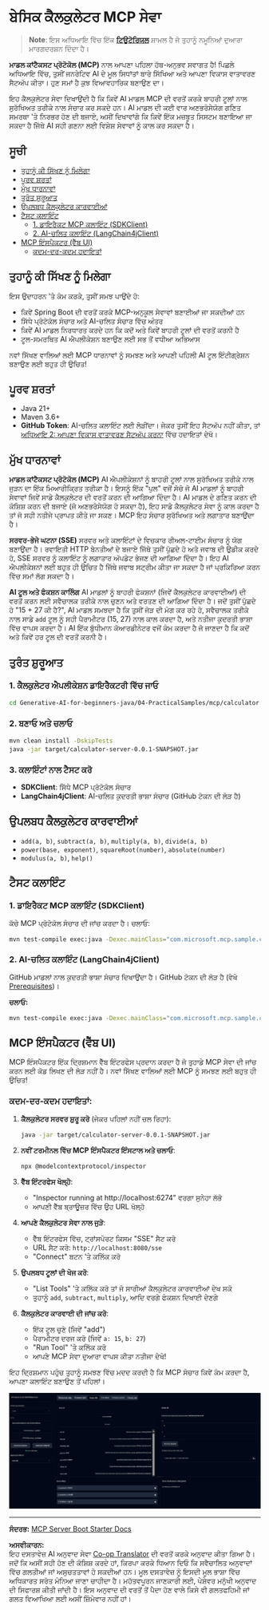 <!--
CO_OP_TRANSLATOR_METADATA:
{
  "original_hash": "5bd7a347d6ed1d706443f9129dd29dd9",
  "translation_date": "2025-07-25T09:19:01+00:00",
  "source_file": "04-PracticalSamples/mcp/calculator/README.md",
  "language_code": "pa"
}
-->
# ਬੇਸਿਕ ਕੈਲਕੁਲੇਟਰ MCP ਸੇਵਾ

>**Note**: ਇਸ ਅਧਿਆਇ ਵਿੱਚ ਇੱਕ [**ਟਿਊਟੋਰਿਯਲ**](./TUTORIAL.md) ਸ਼ਾਮਲ ਹੈ ਜੋ ਤੁਹਾਨੂੰ ਨਮੂਨਿਆਂ ਦੁਆਰਾ ਮਾਰਗਦਰਸ਼ਨ ਦਿੰਦਾ ਹੈ।

**ਮਾਡਲ ਕਾਂਟੈਕਸਟ ਪ੍ਰੋਟੋਕੋਲ (MCP)** ਨਾਲ ਆਪਣਾ ਪਹਿਲਾ ਹੱਥ-ਅਨੁਭਵ ਸਵਾਗਤ ਹੈ! ਪਿਛਲੇ ਅਧਿਆਇ ਵਿੱਚ, ਤੁਸੀਂ ਜਨਰੇਟਿਵ AI ਦੇ ਮੂਲ ਸਿਧਾਂਤਾਂ ਬਾਰੇ ਸਿੱਖਿਆ ਅਤੇ ਆਪਣਾ ਵਿਕਾਸ ਵਾਤਾਵਰਣ ਸੈਟਅੱਪ ਕੀਤਾ। ਹੁਣ ਸਮਾਂ ਹੈ ਕੁਝ ਵਿਆਵਹਾਰਿਕ ਬਣਾਉਣ ਦਾ।

ਇਹ ਕੈਲਕੁਲੇਟਰ ਸੇਵਾ ਦਿਖਾਉਂਦੀ ਹੈ ਕਿ ਕਿਵੇਂ AI ਮਾਡਲ MCP ਦੀ ਵਰਤੋਂ ਕਰਕੇ ਬਾਹਰੀ ਟੂਲਾਂ ਨਾਲ ਸੁਰੱਖਿਅਤ ਤਰੀਕੇ ਨਾਲ ਸੰਚਾਰ ਕਰ ਸਕਦੇ ਹਨ। AI ਮਾਡਲ ਦੀ ਕਈ ਵਾਰ ਅਣਭਰੋਸੇਯੋਗ ਗਣਿਤ ਸਮਰਥਾ 'ਤੇ ਨਿਰਭਰ ਹੋਣ ਦੀ ਬਜਾਏ, ਅਸੀਂ ਦਿਖਾਵਾਂਗੇ ਕਿ ਕਿਵੇਂ ਇੱਕ ਮਜ਼ਬੂਤ ਸਿਸਟਮ ਬਣਾਇਆ ਜਾ ਸਕਦਾ ਹੈ ਜਿੱਥੇ AI ਸਹੀ ਗਣਨਾ ਲਈ ਵਿਸ਼ੇਸ਼ ਸੇਵਾਵਾਂ ਨੂੰ ਕਾਲ ਕਰ ਸਕਦਾ ਹੈ।

## ਸੂਚੀ

- [ਤੁਹਾਨੂੰ ਕੀ ਸਿੱਖਣ ਨੂੰ ਮਿਲੇਗਾ](../../../../../04-PracticalSamples/mcp/calculator)
- [ਪੂਰਵ ਸ਼ਰਤਾਂ](../../../../../04-PracticalSamples/mcp/calculator)
- [ਮੁੱਖ ਧਾਰਨਾਵਾਂ](../../../../../04-PracticalSamples/mcp/calculator)
- [ਤੁਰੰਤ ਸ਼ੁਰੂਆਤ](../../../../../04-PracticalSamples/mcp/calculator)
- [ਉਪਲਬਧ ਕੈਲਕੁਲੇਟਰ ਕਾਰਵਾਈਆਂ](../../../../../04-PracticalSamples/mcp/calculator)
- [ਟੈਸਟ ਕਲਾਇੰਟ](../../../../../04-PracticalSamples/mcp/calculator)
  - [1. ਡਾਇਰੈਕਟ MCP ਕਲਾਇੰਟ (SDKClient)](../../../../../04-PracticalSamples/mcp/calculator)
  - [2. AI-ਚਲਿਤ ਕਲਾਇੰਟ (LangChain4jClient)](../../../../../04-PracticalSamples/mcp/calculator)
- [MCP ਇੰਸਪੈਕਟਰ (ਵੈੱਬ UI)](../../../../../04-PracticalSamples/mcp/calculator)
  - [ਕਦਮ-ਦਰ-ਕਦਮ ਹਦਾਇਤਾਂ](../../../../../04-PracticalSamples/mcp/calculator)

## ਤੁਹਾਨੂੰ ਕੀ ਸਿੱਖਣ ਨੂੰ ਮਿਲੇਗਾ

ਇਸ ਉਦਾਹਰਨ 'ਤੇ ਕੰਮ ਕਰਕੇ, ਤੁਸੀਂ ਸਮਝ ਪਾਉਂਦੇ ਹੋ:
- ਕਿਵੇਂ Spring Boot ਦੀ ਵਰਤੋਂ ਕਰਕੇ MCP-ਅਨੁਕੂਲ ਸੇਵਾਵਾਂ ਬਣਾਈਆਂ ਜਾ ਸਕਦੀਆਂ ਹਨ
- ਸਿੱਧੇ ਪ੍ਰੋਟੋਕੋਲ ਸੰਚਾਰ ਅਤੇ AI-ਚਲਿਤ ਸੰਚਾਰ ਵਿੱਚ ਅੰਤਰ
- ਕਿਵੇਂ AI ਮਾਡਲ ਨਿਰਧਾਰਤ ਕਰਦੇ ਹਨ ਕਿ ਕਦੋਂ ਅਤੇ ਕਿਵੇਂ ਬਾਹਰੀ ਟੂਲਾਂ ਦੀ ਵਰਤੋਂ ਕਰਨੀ ਹੈ
- ਟੂਲ-ਸਮਰਥਿਤ AI ਐਪਲੀਕੇਸ਼ਨ ਬਣਾਉਣ ਲਈ ਸਭ ਤੋਂ ਵਧੀਆ ਅਭਿਆਸ

ਨਵਾਂ ਸਿੱਖਣ ਵਾਲਿਆਂ ਲਈ MCP ਧਾਰਨਾਵਾਂ ਨੂੰ ਸਮਝਣ ਅਤੇ ਆਪਣੀ ਪਹਿਲੀ AI ਟੂਲ ਇੰਟੀਗ੍ਰੇਸ਼ਨ ਬਣਾਉਣ ਲਈ ਬਹੁਤ ਹੀ ਉਚਿਤ!

## ਪੂਰਵ ਸ਼ਰਤਾਂ

- Java 21+
- Maven 3.6+
- **GitHub Token**: AI-ਚਲਿਤ ਕਲਾਇੰਟ ਲਈ ਲੋੜੀਂਦਾ। ਜੇਕਰ ਤੁਸੀਂ ਇਹ ਸੈਟਅੱਪ ਨਹੀਂ ਕੀਤਾ, ਤਾਂ [ਅਧਿਆਇ 2: ਆਪਣਾ ਵਿਕਾਸ ਵਾਤਾਵਰਣ ਸੈਟਅੱਪ ਕਰਨਾ](../../../02-SetupDevEnvironment/README.md) ਵਿੱਚ ਹਦਾਇਤਾਂ ਦੇਖੋ।

## ਮੁੱਖ ਧਾਰਨਾਵਾਂ

**ਮਾਡਲ ਕਾਂਟੈਕਸਟ ਪ੍ਰੋਟੋਕੋਲ (MCP)** AI ਐਪਲੀਕੇਸ਼ਨਾਂ ਨੂੰ ਬਾਹਰੀ ਟੂਲਾਂ ਨਾਲ ਸੁਰੱਖਿਅਤ ਤਰੀਕੇ ਨਾਲ ਜੁੜਨ ਦਾ ਇੱਕ ਮਿਆਰੀਕ੍ਰਿਤ ਤਰੀਕਾ ਹੈ। ਇਸਨੂੰ ਇੱਕ "ਪੁਲ" ਵਜੋਂ ਸੋਚੋ ਜੋ AI ਮਾਡਲਾਂ ਨੂੰ ਬਾਹਰੀ ਸੇਵਾਵਾਂ ਜਿਵੇਂ ਸਾਡੇ ਕੈਲਕੁਲੇਟਰ ਦੀ ਵਰਤੋਂ ਕਰਨ ਦੀ ਆਗਿਆ ਦਿੰਦਾ ਹੈ। AI ਮਾਡਲ ਦੇ ਗਣਿਤ ਕਰਨ ਦੀ ਕੋਸ਼ਿਸ਼ ਕਰਨ ਦੀ ਬਜਾਏ (ਜੋ ਅਣਭਰੋਸੇਯੋਗ ਹੋ ਸਕਦਾ ਹੈ), ਇਹ ਸਾਡੇ ਕੈਲਕੁਲੇਟਰ ਸੇਵਾ ਨੂੰ ਕਾਲ ਕਰਦਾ ਹੈ ਤਾਂ ਜੋ ਸਹੀ ਨਤੀਜੇ ਪ੍ਰਾਪਤ ਕੀਤੇ ਜਾ ਸਕਣ। MCP ਇਹ ਸੰਚਾਰ ਸੁਰੱਖਿਅਤ ਅਤੇ ਲਗਾਤਾਰ ਬਣਾਉਂਦਾ ਹੈ।

**ਸਰਵਰ-ਭੇਜੇ ਘਟਨਾ (SSE)** ਸਰਵਰ ਅਤੇ ਕਲਾਇੰਟਾਂ ਦੇ ਵਿਚਕਾਰ ਰੀਅਲ-ਟਾਈਮ ਸੰਚਾਰ ਨੂੰ ਯੋਗ ਬਣਾਉਂਦਾ ਹੈ। ਰਵਾਇਤੀ HTTP ਬੇਨਤੀਆਂ ਦੇ ਬਜਾਏ ਜਿੱਥੇ ਤੁਸੀਂ ਪੁੱਛਦੇ ਹੋ ਅਤੇ ਜਵਾਬ ਦੀ ਉਡੀਕ ਕਰਦੇ ਹੋ, SSE ਸਰਵਰ ਨੂੰ ਕਲਾਇੰਟ ਨੂੰ ਲਗਾਤਾਰ ਅੱਪਡੇਟ ਭੇਜਣ ਦੀ ਆਗਿਆ ਦਿੰਦਾ ਹੈ। ਇਹ AI ਐਪਲੀਕੇਸ਼ਨਾਂ ਲਈ ਬਹੁਤ ਹੀ ਉਚਿਤ ਹੈ ਜਿੱਥੇ ਜਵਾਬ ਸਟ੍ਰੀਮ ਕੀਤਾ ਜਾ ਸਕਦਾ ਹੈ ਜਾਂ ਪ੍ਰਕਿਰਿਆ ਕਰਨ ਵਿੱਚ ਸਮਾਂ ਲੱਗ ਸਕਦਾ ਹੈ।

**AI ਟੂਲ ਅਤੇ ਫੰਕਸ਼ਨ ਕਾਲਿੰਗ** AI ਮਾਡਲਾਂ ਨੂੰ ਬਾਹਰੀ ਫੰਕਸ਼ਨਾਂ (ਜਿਵੇਂ ਕੈਲਕੁਲੇਟਰ ਕਾਰਵਾਈਆਂ) ਦੀ ਵਰਤੋਂ ਕਰਨ ਲਈ ਸਵੈਚਾਲਕ ਤਰੀਕੇ ਨਾਲ ਚੁਣਨ ਅਤੇ ਵਰਤਣ ਦੀ ਆਗਿਆ ਦਿੰਦਾ ਹੈ। ਜਦੋਂ ਤੁਸੀਂ ਪੁੱਛਦੇ ਹੋ "15 + 27 ਕੀ ਹੈ?", AI ਮਾਡਲ ਸਮਝਦਾ ਹੈ ਕਿ ਤੁਸੀਂ ਜੋੜ ਦੀ ਮੰਗ ਕਰ ਰਹੇ ਹੋ, ਸਵੈਚਾਲਕ ਤਰੀਕੇ ਨਾਲ ਸਾਡੇ `add` ਟੂਲ ਨੂੰ ਸਹੀ ਪੈਰਾਮੀਟਰ (15, 27) ਨਾਲ ਕਾਲ ਕਰਦਾ ਹੈ, ਅਤੇ ਨਤੀਜਾ ਕੁਦਰਤੀ ਭਾਸ਼ਾ ਵਿੱਚ ਵਾਪਸ ਕਰਦਾ ਹੈ। AI ਇੱਕ ਬੁੱਧੀਮਾਨ ਕੋਆਰਡੀਨੇਟਰ ਵਜੋਂ ਕੰਮ ਕਰਦਾ ਹੈ ਜੋ ਜਾਣਦਾ ਹੈ ਕਿ ਕਦੋਂ ਅਤੇ ਕਿਵੇਂ ਹਰ ਟੂਲ ਦੀ ਵਰਤੋਂ ਕਰਨੀ ਹੈ।

## ਤੁਰੰਤ ਸ਼ੁਰੂਆਤ

### 1. ਕੈਲਕੁਲੇਟਰ ਐਪਲੀਕੇਸ਼ਨ ਡਾਇਰੈਕਟਰੀ ਵਿੱਚ ਜਾਓ
```bash
cd Generative-AI-for-beginners-java/04-PracticalSamples/mcp/calculator
```

### 2. ਬਣਾਓ ਅਤੇ ਚਲਾਓ
```bash
mvn clean install -DskipTests
java -jar target/calculator-server-0.0.1-SNAPSHOT.jar
```

### 3. ਕਲਾਇੰਟਾਂ ਨਾਲ ਟੈਸਟ ਕਰੋ
- **SDKClient**: ਸਿੱਧੇ MCP ਪ੍ਰੋਟੋਕੋਲ ਸੰਚਾਰ
- **LangChain4jClient**: AI-ਚਲਿਤ ਕੁਦਰਤੀ ਭਾਸ਼ਾ ਸੰਚਾਰ (GitHub ਟੋਕਨ ਦੀ ਲੋੜ ਹੈ)

## ਉਪਲਬਧ ਕੈਲਕੁਲੇਟਰ ਕਾਰਵਾਈਆਂ

- `add(a, b)`, `subtract(a, b)`, `multiply(a, b)`, `divide(a, b)`
- `power(base, exponent)`, `squareRoot(number)`, `absolute(number)`
- `modulus(a, b)`, `help()`

## ਟੈਸਟ ਕਲਾਇੰਟ

### 1. ਡਾਇਰੈਕਟ MCP ਕਲਾਇੰਟ (SDKClient)
ਕੱਚੇ MCP ਪ੍ਰੋਟੋਕੋਲ ਸੰਚਾਰ ਦੀ ਜਾਂਚ ਕਰਦਾ ਹੈ। ਚਲਾਓ:
```bash
mvn test-compile exec:java -Dexec.mainClass="com.microsoft.mcp.sample.client.SDKClient" -Dexec.classpathScope=test
```

### 2. AI-ਚਲਿਤ ਕਲਾਇੰਟ (LangChain4jClient)
GitHub ਮਾਡਲਾਂ ਨਾਲ ਕੁਦਰਤੀ ਭਾਸ਼ਾ ਸੰਚਾਰ ਦਿਖਾਉਂਦਾ ਹੈ। GitHub ਟੋਕਨ ਦੀ ਲੋੜ ਹੈ (ਵੇਖੋ [Prerequisites](../../../../../04-PracticalSamples/mcp/calculator))।

**ਚਲਾਓ:**
```bash
mvn test-compile exec:java -Dexec.mainClass="com.microsoft.mcp.sample.client.LangChain4jClient" -Dexec.classpathScope=test
```

## MCP ਇੰਸਪੈਕਟਰ (ਵੈੱਬ UI)

MCP ਇੰਸਪੈਕਟਰ ਇੱਕ ਦ੍ਰਿਸ਼ਮਾਨ ਵੈੱਬ ਇੰਟਰਫੇਸ ਪ੍ਰਦਾਨ ਕਰਦਾ ਹੈ ਜੋ ਤੁਹਾਡੇ MCP ਸੇਵਾ ਦੀ ਜਾਂਚ ਕਰਨ ਲਈ ਕੋਡ ਲਿਖਣ ਦੀ ਲੋੜ ਨਹੀਂ ਹੈ। ਨਵਾਂ ਸਿੱਖਣ ਵਾਲਿਆਂ ਲਈ MCP ਨੂੰ ਸਮਝਣ ਲਈ ਬਹੁਤ ਹੀ ਉਚਿਤ!

### ਕਦਮ-ਦਰ-ਕਦਮ ਹਦਾਇਤਾਂ:

1. **ਕੈਲਕੁਲੇਟਰ ਸਰਵਰ ਸ਼ੁਰੂ ਕਰੋ** (ਜੇਕਰ ਪਹਿਲਾਂ ਨਹੀਂ ਚਲ ਰਿਹਾ):
   ```bash
   java -jar target/calculator-server-0.0.1-SNAPSHOT.jar
   ```

2. **ਨਵੀਂ ਟਰਮੀਨਲ ਵਿੱਚ MCP ਇੰਸਪੈਕਟਰ ਇੰਸਟਾਲ ਅਤੇ ਚਲਾਓ**:
   ```bash
   npx @modelcontextprotocol/inspector
   ```

3. **ਵੈੱਬ ਇੰਟਰਫੇਸ ਖੋਲ੍ਹੋ**:
   - "Inspector running at http://localhost:6274" ਵਰਗਾ ਸੁਨੇਹਾ ਲੱਭੋ
   - ਆਪਣੀ ਵੈੱਬ ਬ੍ਰਾਊਜ਼ਰ ਵਿੱਚ ਉਹ URL ਖੋਲ੍ਹੋ

4. **ਆਪਣੇ ਕੈਲਕੁਲੇਟਰ ਸੇਵਾ ਨਾਲ ਜੁੜੋ**:
   - ਵੈੱਬ ਇੰਟਰਫੇਸ ਵਿੱਚ, ਟ੍ਰਾਂਸਪੋਰਟ ਕਿਸਮ "SSE" ਸੈਟ ਕਰੋ
   - URL ਸੈਟ ਕਰੋ: `http://localhost:8080/sse`
   - "Connect" ਬਟਨ 'ਤੇ ਕਲਿੱਕ ਕਰੋ

5. **ਉਪਲਬਧ ਟੂਲਾਂ ਦੀ ਖੋਜ ਕਰੋ**:
   - "List Tools" 'ਤੇ ਕਲਿੱਕ ਕਰੋ ਤਾਂ ਜੋ ਸਾਰੀਆਂ ਕੈਲਕੁਲੇਟਰ ਕਾਰਵਾਈਆਂ ਦੇਖ ਸਕੋ
   - ਤੁਹਾਨੂੰ `add`, `subtract`, `multiply`, ਆਦਿ ਵਰਗੇ ਫੰਕਸ਼ਨ ਦਿਖਾਈ ਦੇਣਗੇ

6. **ਕੈਲਕੁਲੇਟਰ ਕਾਰਵਾਈ ਦੀ ਜਾਂਚ ਕਰੋ**:
   - ਇੱਕ ਟੂਲ ਚੁਣੋ (ਜਿਵੇਂ "add")
   - ਪੈਰਾਮੀਟਰ ਦਰਜ ਕਰੋ (ਜਿਵੇਂ `a: 15`, `b: 27`)
   - "Run Tool" 'ਤੇ ਕਲਿੱਕ ਕਰੋ
   - ਆਪਣੇ MCP ਸੇਵਾ ਦੁਆਰਾ ਵਾਪਸ ਕੀਤਾ ਨਤੀਜਾ ਦੇਖੋ!

ਇਹ ਦ੍ਰਿਸ਼ਮਾਨ ਪਹੁੰਚ ਤੁਹਾਨੂੰ ਸਮਝਣ ਵਿੱਚ ਮਦਦ ਕਰਦੀ ਹੈ ਕਿ MCP ਸੰਚਾਰ ਕਿਵੇਂ ਕੰਮ ਕਰਦਾ ਹੈ, ਆਪਣਾ ਕਲਾਇੰਟ ਬਣਾਉਣ ਤੋਂ ਪਹਿਲਾਂ।

![npx inspector](../../../../../translated_images/tool.214c70103694335c4cfdc2d624373dfce4b0162f6aea089ac1da9051fb563b7f.pa.png)

---
**ਸੰਦਰਭ:** [MCP Server Boot Starter Docs](https://docs.spring.io/spring-ai/reference/api/mcp/mcp-server-boot-starter-docs.html)

**ਅਸਵੀਕਾਰਨ:**  
ਇਹ ਦਸਤਾਵੇਜ਼ AI ਅਨੁਵਾਦ ਸੇਵਾ [Co-op Translator](https://github.com/Azure/co-op-translator) ਦੀ ਵਰਤੋਂ ਕਰਕੇ ਅਨੁਵਾਦ ਕੀਤਾ ਗਿਆ ਹੈ। ਜਦੋਂ ਕਿ ਅਸੀਂ ਸਹੀ ਹੋਣ ਦੀ ਕੋਸ਼ਿਸ਼ ਕਰਦੇ ਹਾਂ, ਕਿਰਪਾ ਕਰਕੇ ਧਿਆਨ ਦਿਓ ਕਿ ਸਵੈਚਾਲਿਤ ਅਨੁਵਾਦਾਂ ਵਿੱਚ ਗਲਤੀਆਂ ਜਾਂ ਅਸੁਚਤਤਾਵਾਂ ਹੋ ਸਕਦੀਆਂ ਹਨ। ਮੂਲ ਦਸਤਾਵੇਜ਼ ਨੂੰ ਇਸਦੀ ਮੂਲ ਭਾਸ਼ਾ ਵਿੱਚ ਅਧਿਕਾਰਤ ਸਰੋਤ ਮੰਨਿਆ ਜਾਣਾ ਚਾਹੀਦਾ ਹੈ। ਮਹੱਤਵਪੂਰਨ ਜਾਣਕਾਰੀ ਲਈ, ਪੇਸ਼ੇਵਰ ਮਨੁੱਖੀ ਅਨੁਵਾਦ ਦੀ ਸਿਫਾਰਸ਼ ਕੀਤੀ ਜਾਂਦੀ ਹੈ। ਇਸ ਅਨੁਵਾਦ ਦੀ ਵਰਤੋਂ ਤੋਂ ਪੈਦਾ ਹੋਣ ਵਾਲੇ ਕਿਸੇ ਵੀ ਗਲਤਫਹਿਮੀ ਜਾਂ ਗਲਤ ਵਿਆਖਿਆ ਲਈ ਅਸੀਂ ਜ਼ਿੰਮੇਵਾਰ ਨਹੀਂ ਹਾਂ।